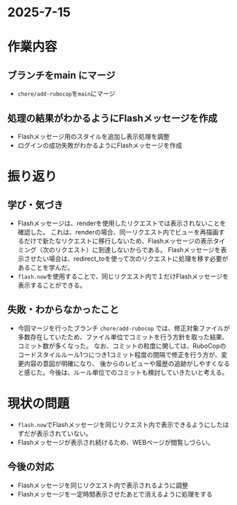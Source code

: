 # 2025-7-15

# 作業内容
## ブランチをmain にマージ
- `chore/add-rubocop`を`main`にマージ
## 処理の結果がわかるようにFlashメッセージを作成
- Flashメッセージ用のスタイルを追加し表示処理を調整
- ログインの成功失敗がわかるようにFlashメッセージを作成

# 振り返り
## 学び・気づき
- Flashメッセージは、renderを使用したリクエストでは表示されないことを確認した。
これは、renderの場合、同一リクエスト内でビューを再描画するだけで新たなリクエストに移行しないため、Flashメッセージの表示タイミング（次のリクエスト）に到達しないからである。
Flashメッセージを表示させたい場合は、redirect_toを使って次のリクエストに処理を移す必要があることを学んだ。
- `flash.now`を使用することで、同じリクエスト内で１だけFlashメッセージを表示することができる。

## 失敗・わからなかったこと
- 今回マージを行ったブランチ `chore/add-rubocop` では、修正対象ファイルが多数存在していたため、ファイル単位でコミットを行う方針を取った結果、コミット数が多くなった。
なお、コミットの粒度に関しては、RuboCopのコードスタイルルール1つにつき1コミット程度の間隔で修正を行う方が、変更内容の意図が明確になり、
後からのレビューや履歴の追跡がしやすくなると感じた。今後は、ルール単位でのコミットも検討していきたいと考える。

# 現状の問題
- `flash.now`でFlashメッセージを同じリクエスト内で表示できるようにしたはずだが表示されていない。
- Flashメッセージが表示され続けるため、WEBページが閲覧しづらい。

## 今後の対応
- Flashメッセージを同じリクエスト内で表示されるように調整
- Flashメッセージを一定時間表示させたあとで消えるように処理をする
